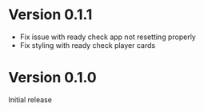 # Version 0.1.1
- Fix issue with ready check app not resetting properly
- Fix styling with ready check player cards

# Version 0.1.0
Initial release
